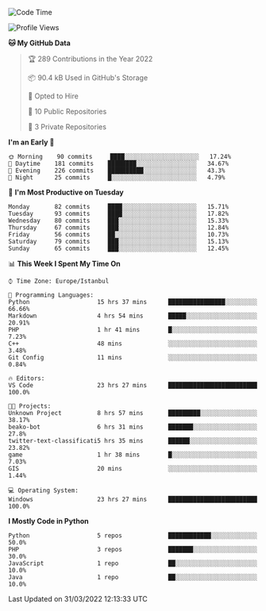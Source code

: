 <!--START_SECTION:waka-->
![Code Time](http://img.shields.io/badge/Code%20Time-116%20hrs%2011%20mins-blue)

![Profile Views](http://img.shields.io/badge/Profile%20Views-16-blue)

**🐱 My GitHub Data** 

> 🏆 289 Contributions in the Year 2022
 > 
> 📦 90.4 kB Used in GitHub's Storage 
 > 
> 💼 Opted to Hire
 > 
> 📜 10 Public Repositories 
 > 
> 🔑 3 Private Repositories  
 > 
**I'm an Early 🐤** 

```text
🌞 Morning    90 commits     ████░░░░░░░░░░░░░░░░░░░░░   17.24% 
🌆 Daytime    181 commits    ████████░░░░░░░░░░░░░░░░░   34.67% 
🌃 Evening    226 commits    ██████████░░░░░░░░░░░░░░░   43.3% 
🌙 Night      25 commits     █░░░░░░░░░░░░░░░░░░░░░░░░   4.79%

```
📅 **I'm Most Productive on Tuesday** 

```text
Monday       82 commits     ████░░░░░░░░░░░░░░░░░░░░░   15.71% 
Tuesday      93 commits     ████░░░░░░░░░░░░░░░░░░░░░   17.82% 
Wednesday    80 commits     ███░░░░░░░░░░░░░░░░░░░░░░   15.33% 
Thursday     67 commits     ███░░░░░░░░░░░░░░░░░░░░░░   12.84% 
Friday       56 commits     ██░░░░░░░░░░░░░░░░░░░░░░░   10.73% 
Saturday     79 commits     ███░░░░░░░░░░░░░░░░░░░░░░   15.13% 
Sunday       65 commits     ███░░░░░░░░░░░░░░░░░░░░░░   12.45%

```


📊 **This Week I Spent My Time On** 

```text
⌚︎ Time Zone: Europe/Istanbul

💬 Programming Languages: 
Python                   15 hrs 37 mins      ████████████████░░░░░░░░░   66.66% 
Markdown                 4 hrs 54 mins       █████░░░░░░░░░░░░░░░░░░░░   20.91% 
PHP                      1 hr 41 mins        █░░░░░░░░░░░░░░░░░░░░░░░░   7.23% 
C++                      48 mins             ░░░░░░░░░░░░░░░░░░░░░░░░░   3.48% 
Git Config               11 mins             ░░░░░░░░░░░░░░░░░░░░░░░░░   0.84%

🔥 Editors: 
VS Code                  23 hrs 27 mins      █████████████████████████   100.0%

🐱‍💻 Projects: 
Unknown Project          8 hrs 57 mins       █████████░░░░░░░░░░░░░░░░   38.17% 
beako-bot                6 hrs 31 mins       ███████░░░░░░░░░░░░░░░░░░   27.8% 
twitter-text-classificati5 hrs 35 mins       ██████░░░░░░░░░░░░░░░░░░░   23.82% 
game                     1 hr 38 mins        █░░░░░░░░░░░░░░░░░░░░░░░░   7.03% 
GIS                      20 mins             ░░░░░░░░░░░░░░░░░░░░░░░░░   1.44%

💻 Operating System: 
Windows                  23 hrs 27 mins      █████████████████████████   100.0%

```

**I Mostly Code in Python** 

```text
Python                   5 repos             ████████████░░░░░░░░░░░░░   50.0% 
PHP                      3 repos             ███████░░░░░░░░░░░░░░░░░░   30.0% 
JavaScript               1 repo              ██░░░░░░░░░░░░░░░░░░░░░░░   10.0% 
Java                     1 repo              ██░░░░░░░░░░░░░░░░░░░░░░░   10.0%

```



 Last Updated on 31/03/2022 12:13:33 UTC
<!--END_SECTION:waka-->

<!--
**3nws/3nws** is a ✨ _special_ ✨ repository because its `README.md` (this file) appears on your GitHub profile.

Here are some ideas to get you started:

- 🔭 I’m currently working on ...
- 🌱 I’m currently learning ...
- 👯 I’m looking to collaborate on ...
- 🤔 I’m looking for help with ...
- 💬 Ask me about ...
- 📫 How to reach me: ...
- 😄 Pronouns: ...
- ⚡ Fun fact: ...
-->
